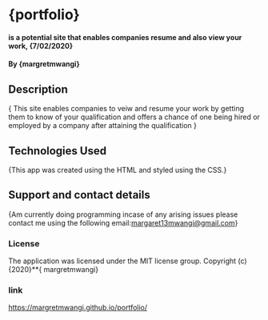 # {portfolio}
#### is a potential site that enables companies resume and also view your work, {7/02/2020}
#### By **{margretmwangi}**
## Description
{ This site enables companies to veiw and resume your work by getting them to know of your qualification and offers  a chance of one being hired or employed by a company after attaining the qualification }
## Technologies Used
{This app was created using the HTML and styled using the CSS.}
## Support and contact details
{Am currently doing programming incase of any arising issues please contact me using the following email:margaret13mwangi@gmail.com}
### License
The application was licensed under the MIT license group.
Copyright (c){2020}**{ margretmwangi}
### link
https://margretmwangi.github.io/portfolio/